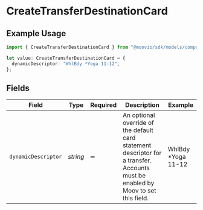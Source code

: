 # CreateTransferDestinationCard

## Example Usage

```typescript
import { CreateTransferDestinationCard } from "@moovio/sdk/models/components";

let value: CreateTransferDestinationCard = {
  dynamicDescriptor: "WhlBdy *Yoga 11-12",
};
```

## Fields

| Field                                                                                                                             | Type                                                                                                                              | Required                                                                                                                          | Description                                                                                                                       | Example                                                                                                                           |
| --------------------------------------------------------------------------------------------------------------------------------- | --------------------------------------------------------------------------------------------------------------------------------- | --------------------------------------------------------------------------------------------------------------------------------- | --------------------------------------------------------------------------------------------------------------------------------- | --------------------------------------------------------------------------------------------------------------------------------- |
| `dynamicDescriptor`                                                                                                               | *string*                                                                                                                          | :heavy_minus_sign:                                                                                                                | An optional override of the default card statement descriptor for a transfer. Accounts must be enabled by Moov to set this field. | WhlBdy *Yoga 11-12                                                                                                                |